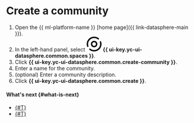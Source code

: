 # Create a community


1. Open the {{ ml-platform-name }} [home page]({{ link-datasphere-main }}).
1. In the left-hand panel, select ![community-panel](../../../_assets/datasphere/communities.svg) **{{ ui-key.yc-ui-datasphere.common.spaces }}**.
1. Click **{{ ui-key.yc-ui-datasphere.common.create-community }}**.
1. Enter a name for the community.
1. (optional) Enter a community description.
1. Click **{{ ui-key.yc-ui-datasphere.common.create }}**.

#### What's next {#what-is-next}

* [{#T}](add-user.md)
* [{#T}](link-channel.md)

